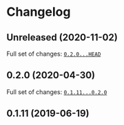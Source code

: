 # Changelog

## Unreleased (2020-11-02)


Full set of changes: [`0.2.0...HEAD`](https://github.com/lucasrodes/whatstk/compare/0.2.0...HEAD)

## 0.2.0 (2020-04-30)


Full set of changes: [`0.1.11...0.2.0`](https://github.com/lucasrodes/whatstk/compare/0.1.11...0.2.0)

## 0.1.11 (2019-06-19)

